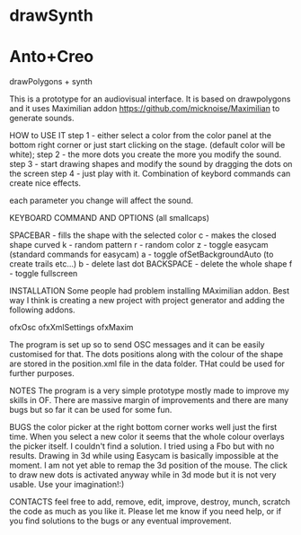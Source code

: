 # drawSynth
# Anto+Creo
drawPolygons + synth


This is a prototype for an audiovisual interface.
It is based on drawpolygons and it uses Maximilian addon https://github.com/micknoise/Maximilian to generate sounds.

HOW to USE IT
step 1 - either select a color from the color panel at the bottom right corner or just start clicking on the stage. (default color will be white);
step 2 - the more dots you create the more you modify the sound.
step 3 - start drawing shapes and modify the sound by dragging the dots on the screen
step 4 - just play with it.  Combination of keybord commands can create nice effects.

each parameter you change will affect the sound.

KEYBOARD COMMAND AND OPTIONS (all smallcaps)

SPACEBAR - fills the shape with the selected color
c - makes the closed shape curved
k - random pattern
r - random color
z - toggle easycam (standard commands for easycam)
a - toggle ofSetBackgroundAuto (to create trails etc...)
b - delete last dot
BACKSPACE - delete the whole shape
f - toggle fullscreen

INSTALLATION
Some people had problem installing MAximilian addon.
Best way I think is creating a new project with project generator and adding the following addons.

ofxOsc
ofxXmlSettings
ofxMaxim

The program is set up so to send OSC messages and it can be easily customised for that.
The dots positions along with the colour of the shape are stored in the position.xml file in the data folder.
THat could be used for further purposes.

NOTES
The program is a very simple prototype mostly made to improve my skills in OF.
There are massive margin of improvements and there are many bugs but so far it can be used for some fun.

BUGS
the color picker at the right bottom corner works well just the first time. When you select a new color it seems that
the whole colour overlays the picker itself. I couldn't find a solution. I tried using a Fbo but with no results.
Drawing in 3d while using Easycam is basically impossible at the moment.
I am not yet able to remap the 3d position of the mouse.
The click to draw new dots is activated anyway while in 3d mode but it is not very usable. Use your imagination!:)

CONTACTS
feel free to add, remove, edit, improve, destroy, munch, scratch the code as much as you like it.
Please let me know if you need help, or if you find solutions to the bugs or any eventual improvement.





